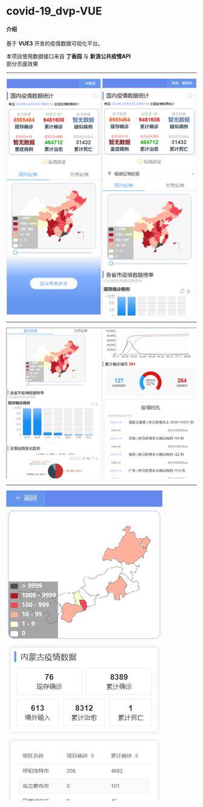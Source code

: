 # covid-19_dvp-VUE

#### 介绍
基于 **VUE3** 开发的疫情数据可视化平台。

本项目使用数据接口来自 **丁香园** 与 **新浪公共疫情API** 
<br/>
部分页面效果
<hr/>
<img src="https://github.com/uctttt/covid-19_dvp-VUE/blob/master/demonstration/main.png">
<hr/>
<img src="https://github.com/uctttt/covid-19_dvp-VUE/blob/master/demonstration/RefImg1.png">
<hr/>
<img src="https://github.com/uctttt/covid-19_dvp-VUE/blob/master/demonstration/RefImg2.png">
